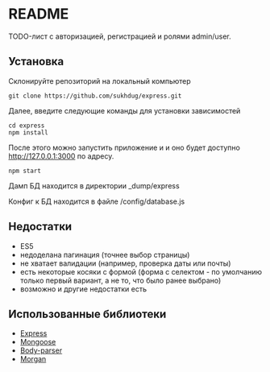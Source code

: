 # README #
TODO-лист с авторизацией, регистрацией и ролями admin/user.

## Установка ##

Склонируйте репозиторий на локальный компьютер
```shell
git clone https://github.com/sukhdug/express.git
```

Далее, введите следующие команды для установки зависимостей

```shell
cd express
npm install
```

После этого можно запустить приложение и и оно будет доступно
http://127.0.0.1:3000 по адресу.

```shell
npm start
```
Дамп БД находится в директории _dump/express

Конфиг к БД находится в файле /config/database.js

## Недостатки ##
* ES5
* недоделана пагинация (точнее выбор страницы)
* не хватает валидации (например, проверка даты или почты)
* есть некоторые косяки с формой (форма с селектом - по умолчанию только первый вариант,
  а не то, что было ранее выбрано)
* возможно и другие недостатки есть

## Использованные библиотеки ##
* [Express](https://github.com/expressjs/express)
* [Mongoose](https://github.com/Automattic/mongoose)
* [Body-parser](https://github.com/expressjs/body-parser)
* [Morgan](https://github.com/expressjs/morgan)
